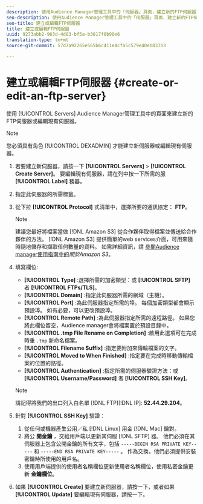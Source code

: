 ```yaml
---
description: 使用Audience Manager管理工具中的「伺服器」頁面，建立新的FTP伺服器或編輯現有伺服器。
seo-description: 使用Audience Manager管理工具中的「伺服器」頁面，建立新的FTP伺服器或編輯現有伺服器。
seo-title: 建立或編輯FTP伺服器
title: 建立或編輯FTP伺服器
uuid: 9273abb2-963d-4d83-bf5a-b3817f0b90e6
translation-type: tm+mt
source-git-commit: 57d7a92265e565b6c411e4cfa5c579e40eb837b3

---
```



# 建立或編輯FTP伺服器 {#create-or-edit-an-ftp-server}

使用 [!UICONTROL Servers] Audience Manager管理工具中的頁面來建立新的FTP伺服器或編輯現有伺服器。

>[!NOTE]
>
>您必須具有角色 [!UICONTROL DEXADMIN] 才能建立新伺服器或編輯現有伺服器。

1. 若要建立新伺服器，請按一下 **[!UICONTROL Servers]** &gt; **[!UICONTROL Create Server]**。 要編輯現有伺服器，請在列中按一下所需的服 **[!UICONTROL Label]** 務器。
1. 指定此伺服器的所需標籤。
1. 從下拉 **[!UICONTROL Protocol]** 式清單中，選擇所要的通訊協定： **FTP**。

   >[!NOTE]
   >
   >建議您最好將檔案當做 [!DNL Amazon S3] 從合作夥伴取得檔案並傳送給合作夥伴的方法。 [!DNL Amazon S3] 提供簡單的web services介面，可用來隨時隨地儲存和擷取任何數量的資料。 如需詳細資訊，請 [參閱Audience manager使用指南中的](https://docs.adobe.com/content/help/en/audience-manager/user-guide/reference/amazon-s3.html)*關於Amazon S3*。

1. 填寫欄位: 

   * **[!UICONTROL Type]** :選擇所需的加密類型：或 **[!UICONTROL SFTP]** 者 **[!UICONTROL FTPs/TLS]**。
   * **[!UICONTROL Domain]** :指定此伺服器所需的網域（主機）。
   * **[!UICONTROL Port]** :為此伺服器指定所需的埠。 每個加密類型都會顯示預設埠。 如有必要，可以更改預設埠。
   * **[!UICONTROL Remote Path]** :為此伺服器指定所需的遠程路徑。 如果您將此欄位留空，Audience manager會將檔案置於預設目錄中。
   * **[!UICONTROL .tmp File Rename on Completion]** :啟用此選項可在完成時重 `.tmp` 新命名檔案。
   * **[!UICONTROL Filename Suffix]** :指定要附加來傳輸檔案的文字。
   * **[!UICONTROL Moved to When Finished]** :指定要在完成時移動傳輸檔案的位置的路徑。
   * **[!UICONTROL Authentication]** :指定所需的伺服器驗證方法：或 **[!UICONTROL Username/Password]** 者 **[!UICONTROL SSH Key]**。
   >[!NOTE]
   >
   >請記得將我們的出口列入白名單 [!DNL FTP][!DNL IP]: **52.44.29.204**。

1. 針對 **[!UICONTROL SSH Key]** 驗證：
   1. 從任何或機器產生公用／私 [!DNL Linux] 用金 [!DNL Mac] 鑰對。
   1. 將公 **開金鑰** ，交給用戶端以更新其伺服 [!DNL SFTP] 器。 他們必須在其伺服器上包含公開金鑰的所有文字，包括 `-----BEGIN RSA PRIVATE KEY-----` 和 `-----END RSA PRIVATE KEY-----` 。 作為交換，他們必須提供安裝密鑰時所使用的用戶名。
   1. 使用用戶端提供的使用者名稱欄位更新使用者名稱欄位，使用私密金鑰更新 **金鑰欄位**。
1. 如果 **[!UICONTROL Create]** 要建立新伺服器，請按一下，或者如果 **[!UICONTROL Update]** 要編輯現有伺服器，請按一下。
